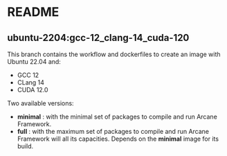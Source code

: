 # README
## ubuntu-2204:gcc-12_clang-14_cuda-120

This branch contains the workflow and dockerfiles to create an
image with Ubuntu 22.04 and:
- GCC 12
- CLang 14
- CUDA 12.0

Two available versions:
- **minimal** : with the minimal set of packages to compile and 
  run Arcane Framework.
- **full** : with the maximum set of packages to compile and run
  Arcane Framework will all its capacities. Depends on the
  **minimal** image for its build.
